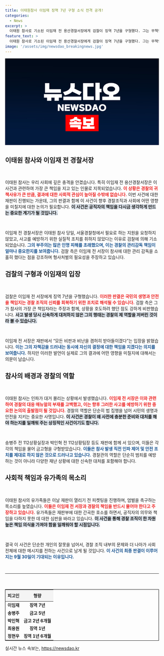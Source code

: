 ```yaml
---
title: 이태원참사 이임재 징역 7년 구형 소식 전격 공개!
categories:
  - News
excerpt: >
  이태원 참사로 기소된 이임재 전 용산경찰서장에게 검찰이 징역 7년을 구형했다. 그는 무책임한 대응으로 큰 비난을 받고 있으며, 최종 선고는 9월 30일에 진행된다. 유가족들은 엄중한 처벌을 촉구하고 있다.
feature_text: >
  이태원 참사로 기소된 이임재 전 용산경찰서장에게 검찰이 징역 7년을 구형했다. 그는 무책임한 대응으로 큰 비난을 받고 있으며, 최종 선고는 9월 30일에 진행된다. 유가족들은 엄중한 처벌을 촉구하고 있다.
image: '/assets/img/newsdao_breakingnews.jpg'
---
```


<p><img src="/assets/img/newsdao_breakingnews.jpg" alt="flaretime 속보" /></p>

<h2 data-ke-size="size26">이태원 참사와 이임재 전 경찰서장</h2>

<p data-ke-size="size16">&nbsp;</p>

<p>이태원 참사는 우리 사회에 깊은 충격을 안겼습니다. 특히 이임재 전 용산경찰서장은 이 사건과 관련하여 가장 큰 책임을 지고 있는 인물로 지목되었습니다. <b><span style="color: #ee2323;">이 상황은 경찰의 귀책사유가 큰 만큼, 결과에 대한 사회적 관심이 높아질 수밖에 없습니다.</span></b> 이번 사건에 대한 재판이 진행되는 가운데, 그의 판결과 함께 이 사건이 향후 경찰조직과 사회에 어떤 영향을 미칠지에 대한 논의가 필요합니다. <b><span style="background-color: #21538527;">이 사건은 공직자의 책임을 다시금 생각하게 만드는 중요한 계기가 될 것입니다.</span></b></p>

<p data-ke-size="size16">&nbsp;</p>

<p>이임재 전 경찰서장은 이태원 참사 당일, 서울경찰청에서 필요로 하는 지원을 요청하지 않았고, 사고를 예방하기 위한 실질적 조치를 취하지 않았다는 이유로 검찰에 의해 기소되었습니다. <b><span style="color: #1a5490;">그의 부주의는 많은 인명 피해를 초래했으며, 이는 경찰의 관리감독 책임이 얼마나 중요한지를 보여줍니다.</span></b> 검찰 측은 이임재 전 서장이 참사에 대한 관리 감독을 소홀히 했다는 점을 강조하며 형사처벌의 필요성을 주장하고 있습니다.</p>

<h2 data-ke-size="size26">검찰의 구형과 이임재의 입장</h2>

<p data-ke-size="size16">&nbsp;</p>

<p>검찰은 이임재 전 서장에게 징역 7년을 구형했습니다. <b><span style="color: #ee2323;">이러한 판결은 국민의 생명과 안전을 책임지는 경찰 조직의 신뢰를 회복하기 위한 조치로 해석될 수 있습니다.</span></b> 검찰 측은 그가 참사의 가장 큰 책임자라는 주장과 함께, 상황을 호도하려 했던 점도 강하게 비판했습니다. <b><span style="background-color: #21538527;">사고 발생 당시 신속하게 대처하지 않은 그의 행태는 경찰의 제 역할을 저버린 것이라 볼 수 있습니다.</span></b></p>

<p data-ke-size="size16">&nbsp;</p>

<p>이임재 전 서장은 재판에서 “모든 비판과 비난을 겸허히 받아들이겠다”는 입장을 밝혔습니다. <b><span style="color: #1a5490;">이는 그의 자책감을 드러내는 동시에 자신의 결정에 대한 책임을 지겠다는 의지를 보여줍니다.</span></b> 하지만 이러한 발언이 실제로 그의 결과에 어떤 영향을 미칠지에 대해서는 의문이 남습니다.</p>

<h2 data-ke-size="size26">참사의 배경과 경찰의 역할</h2>

<p data-ke-size="size16">&nbsp;</p>

<p>이태원 참사는 인파가 대거 몰리는 상황에서 발생했습니다. <b><span style="color: #ee2323;">이임재 전 서장은 이와 관련하여 경찰의 대응 매뉴얼의 부재를 고백했고, 이는 향후 그러한 사고를 예방하기 위한 중요한 논의의 출발점이 될 것입니다.</span></b> 경찰의 역할은 단순히 법 집행을 넘어 시민의 생명과 안전을 지키는 중요한 사명입니다. <b><span style="background-color: #21538527;">이 사건은 경찰이 왜 사전에 충분한 준비와 대처를 해야 하는지를 일깨워 주는 상징적인 사건이기도 합니다.</span></b></p>

<p data-ke-size="size16">&nbsp;</p>

<p>송병주 전 112상황실장과 박인혁 전 112상황팀장 등도 재판에 함께 서 있으며, 이들은 각각의 책임을 물어 금고형을 구형받았습니다. <b><span style="color: #1a5490;">이들은 참사 발생 직전 인파 제어 및 안전 조치를 제대로 하지 않은 것으로 드러나고 있습니다.</span></b> 경찰관의 역할은 단순히 범죄를 예방하는 것이 아니라 다양한 재난 상황에 대한 신속한 대처를 포함해야 합니다. </p>

<h2 data-ke-size="size26">사회적 책임과 유가족의 목소리</h2>

<p data-ke-size="size16">&nbsp;</p>

<p>이태원 참사의 유가족들은 이날 재판이 열리기 전 피켓팅을 진행하며, 엄벌을 촉구하는 목소리를 높였습니다. <b><span style="color: #ee2323;">이들은 이임재 전 서장과 경찰의 책임을 반드시 물어야 한다고 주장하고 있습니다.</span></b> 유가족들은 재판부에 대한 간곡한 호소를 하면서, 공직자의 의무와 책임을 다하지 못한 데 대한 심판을 바라고 있습니다. <b><span style="background-color: #21538527;">이 사건을 통해 경찰 조직이 한 차원 높은 책임 의식을 가져야 함을 일깨워야 할 시점입니다.</span></b></p>

<p data-ke-size="size16">&nbsp;</p>

<p>결국 이 사건은 단순한 개인의 잘못을 넘어서, 경찰 조직 내부의 문제와 더 나아가 사회 전체에 대한 메시지를 전하는 사건으로 남게 될 것입니다. <b><span style="color: #1a5490;">이 사건의 최종 판결이 이루어지는 9월 30일이 기대되는 이유입니다.</span></b> <br/></p>

<p data-ke-size="size16">&nbsp;</p>

<hr/>

<p data-ke-size="size16">&nbsp;</p>

<table style="margin-top: 20px; border: 1px solid black; width: 100%; border-collapse: collapse;">
    <thead>
        <tr>
            <th style="text-align: center; height: 30px; background-color: #f4f4f4;"><b>피고인</b></th>
            <th style="text-align: center; height: 30px; background-color: #f4f4f4;"><b>형량</b></th>
        </tr>
    </thead>
    <tbody>
        <tr>
            <td style="text-align: center; height: 17px;"><b>이임재</b></td>
            <td style="text-align: center; height: 17px;"><b>징역 7년</b></td>
        </tr>
        <tr>
            <td style="text-align: center; height: 17px;"><b>송병주</b></td>
            <td style="text-align: center; height: 17px;"><b>금고 5년</b></td>
        </tr>
        <tr>
            <td style="text-align: center; height: 17px;"><b>박인혁</b></td>
            <td style="text-align: center; height: 17px;"><b>금고 2년 6개월</b></td>
        </tr>
        <tr>
            <td style="text-align: center; height: 17px;"><b>최용원</b></td>
            <td style="text-align: center; height: 17px;"><b>징역 1년</b></td>
        </tr>
        <tr>
            <td style="text-align: center; height: 17px;"><b>정현우</b></td>
            <td style="text-align: center; height: 17px;"><b>징역 1년 6개월</b></td>
        </tr>
    </tbody>
</table>
실시간 뉴스 속보는, <a href="https://newsdao.kr" rel="dofollow">https://newsdao.kr</a>


